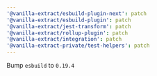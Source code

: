 ```yaml
---
'@vanilla-extract/esbuild-plugin-next': patch
'@vanilla-extract/esbuild-plugin': patch
'@vanilla-extract/jest-transform': patch
'@vanilla-extract/rollup-plugin': patch
'@vanilla-extract/integration': patch
'@vanilla-extract-private/test-helpers': patch
---
```


Bump `esbuild` to `0.19.4`
